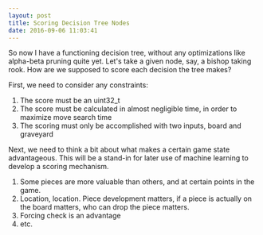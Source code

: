 ```yaml
---
layout: post
title: Scoring Decision Tree Nodes
date: 2016-09-06 11:03:41
---
```


So now I have a functioning decision tree, without any optimizations like alpha-beta pruning quite yet. Let's take a given node, say, a bishop taking rook. How are we supposed to score each decision the tree makes?

First, we need to consider any constraints:

1. The score must be an uint32_t
2. The score must be calculated in almost negligible time, in order to maximize move search time
3. The scoring must only be accomplished with two inputs, board and graveyard

Next, we need to think a bit about what makes a certain game state advantageous. This will be a stand-in for later use of machine learning to develop a scoring mechanism.

1. Some pieces are more valuable than others, and at certain points in the game.
2. Location, location. Piece development matters, if a piece is actually on the board matters, who can drop the piece matters.
3. Forcing check is an advantage
4. etc.

